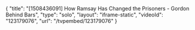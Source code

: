 {
    "title": "[1508436091] How Ramsay Has Changed the Prisoners - Gordon Behind Bars",
    "type": "solo",
    "layout": "iframe-static",
    "videoId": "123179076",
    "url": "\/tvpembed\/123179076"
}